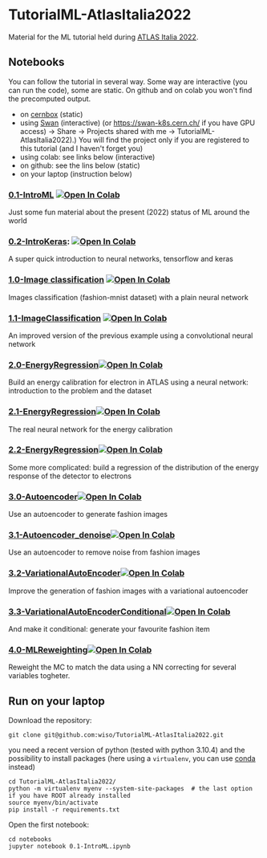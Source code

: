 # TutorialML-AtlasItalia2022
Material for the ML tutorial held during [ATLAS Italia 2022](https://agenda.infn.it/event/29726/).

## Notebooks
You can follow the tutorial in several way. Some way are interactive (you can run the code), some are static. On github and on colab you won't find the precomputed output.

   * on [cernbox](https://cernbox.cern.ch/index.php/s/Rs3cZOmooVbwO03) (static)
   * using [Swan](https://swan.cern.ch/) (interactive) (or https://swan-k8s.cern.ch/ if you have GPU access) -> Share -> Projects shared with me -> TutorialML-AtlasItalia2022).) You will find the project only if you are registered to this tutorial (and I haven't forget you)
   * using colab: see links below (interactive)
   * on github: see the lins below (static)
   * on your laptop (instruction below)


### [0.1-IntroML](notebooks/0.1-IntroML.ipynb) [![Open In Colab](https://colab.research.google.com/assets/colab-badge.svg)](https://colab.research.google.com/github/wiso/TutorialML-AtlasItalia2022/blob/main/notebooks/0.1-IntroML.ipynb)
Just some fun material about the present (2022) status of ML around the world

### [0.2-IntroKeras](notebooks/0.2-IntroKeras.ipynb): [![Open In Colab](https://colab.research.google.com/assets/colab-badge.svg)](https://colab.research.google.com/github/wiso/TutorialML-AtlasItalia2022/blob/main/notebooks/0.2-IntroKeras.ipynb)
A super quick introduction to neural networks, tensorflow and keras

### [1.0-Image classification](notebooks/1.0-ImageClassification.ipynb) [![Open In Colab](https://colab.research.google.com/assets/colab-badge.svg)](https://colab.research.google.com/github/wiso/TutorialML-AtlasItalia2022/blob/master/notebooks/1.0-ImageClassification.ipynb)
Images classification (fashion-mnist dataset) with a plain neural network

### [1.1-ImageClassification](notebooks/1.1-ImageClassification.ipynb) [![Open In Colab](https://colab.research.google.com/assets/colab-badge.svg)](https://colab.research.google.com/github/wiso/TutorialML-AtlasItalia2022/blob/master/notebooks/1.1-ImageClassification.ipynb)
An improved version of the previous example using a convolutional neural network

### [2.0-EnergyRegression](notebooks/2.0-EnergyRegression.ipynb)[![Open In Colab](https://colab.research.google.com/assets/colab-badge.svg)](https://colab.research.google.com/github/wiso/TutorialML-AtlasItalia2022/blob/master/notebooks/2.0-EnergyRegression.ipynb)
Build an energy calibration for electron in ATLAS using a neural network: introduction to the problem and the dataset

### [2.1-EnergyRegression](notebooks/2.1-EnergyRegression.ipynb)[![Open In Colab](https://colab.research.google.com/assets/colab-badge.svg)](https://colab.research.google.com/github/wiso/TutorialML-AtlasItalia2022/blob/master/notebooks/2.1-EnergyRegression.ipynb)
The real neural network for the energy calibration

### [2.2-EnergyRegression](notebooks/2.2-EnergyRegression.ipynb)[![Open In Colab](https://colab.research.google.com/assets/colab-badge.svg)](https://colab.research.google.com/github/wiso/TutorialML-AtlasItalia2022/blob/master/notebooks/2.2-EnergyRegression.ipynb)
Some more complicated: build a regression of the distribution of the energy response of the detector to electrons

### [3.0-Autoencoder](notebooks/3.0-AutoEncoder.ipynb)[![Open In Colab](https://colab.research.google.com/assets/colab-badge.svg)](https://colab.research.google.com/github/wiso/TutorialML-AtlasItalia2022/blob/master/notebooks/3.0-AutoEncoder.ipynb)
Use an autoencoder to generate fashion images

### [3.1-Autoencoder_denoise](notebooks/3.1-AutoEncoder_denoise.ipynb)[![Open In Colab](https://colab.research.google.com/assets/colab-badge.svg)](https://colab.research.google.com/github/wiso/TutorialML-AtlasItalia2022/blob/master/notebooks/3.1-AutoEncoder_denoise.ipynb)
Use an autoencoder to remove noise from fashion images

### [3.2-VariationalAutoEncoder](notebooks/3.2-VariationalAutoEncoder.ipynb)[![Open In Colab](https://colab.research.google.com/assets/colab-badge.svg)](https://colab.research.google.com/github/wiso/TutorialML-AtlasItalia2022/blob/master/notebooks/3.2-VariationalAutoEncoder.ipynb)
Improve the generation of fashion images with a variational autoencoder

### [3.3-VariationalAutoEncoderConditional](notebooks/3.3-VariationalAutoEncoderConditional.ipynb)[![Open In Colab](https://colab.research.google.com/assets/colab-badge.svg)](https://colab.research.google.com/github/wiso/TutorialML-AtlasItalia2022/blob/master/notebooks/3.3-VariationalAutoEncoderConditional.ipynb)
And make it conditional: generate your favourite fashion item

### [4.0-MLReweighting](notebooks/4.0-MLReweighting.ipynb)[![Open In Colab](https://colab.research.google.com/assets/colab-badge.svg)](https://colab.research.google.com/github/wiso/TutorialML-AtlasItalia2022/blob/master/notebooks/4.0-MLReweighting.ipynb)
Reweight the MC to match the data using a NN correcting for several variables togheter.

## Run on your laptop
Download the repository:

```
git clone git@github.com:wiso/TutorialML-AtlasItalia2022.git
```

you need a recent version of python (tested with python 3.10.4) and the possibility to install packages (here using a `virtualenv`, you can use [conda](https://docs.conda.io/en/latest/miniconda.html) instead)

```
cd TutorialML-AtlasItalia2022/
python -m virtualenv myenv --system-site-packages  # the last option if you have ROOT already installed
source myenv/bin/activate
pip install -r requirements.txt
```

Open the first notebook:
```
cd notebooks
jupyter notebook 0.1-IntroML.ipynb
```


